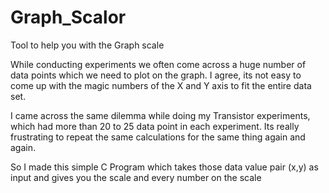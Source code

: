 # Graph_Scalor
Tool to help you with the Graph scale  


While conducting experiments we often come across a huge number of data points which we need to plot on the graph. I agree, its not easy to come up with the magic numbers of the X and Y axis to fit the entire data set.

I came across the same dilemma while doing my Transistor experiments, which had more than 20 to 25 data point in each experiment. Its really frustrating to repeat the same calculations for the same thing again and again.

So I made this simple C Program which takes those data value pair (x,y) as input and gives you the scale and every number on the scale
